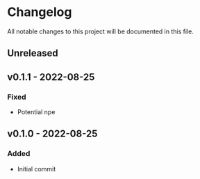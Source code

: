 <!--
SPDX-FileCopyrightText: 2021 Eric Neidhardt
SPDX-License-Identifier: CC-BY-4.0
-->
<!-- markdownlint-disable MD022 MD032 MD024-->
# Changelog
All notable changes to this project will be documented in this file.

## Unreleased
## v0.1.1 - 2022-08-25
### Fixed
* Potential npe

## v0.1.0 - 2022-08-25
### Added
* Initial commit
